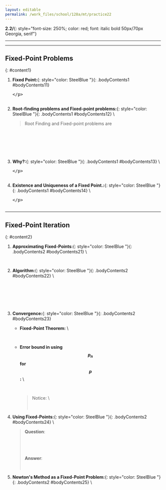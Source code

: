 ```yaml
---
layout: editable
permalink: /work_files/school/128a/mt/practice22
---
```


**2.2/**{: style="font-size: 250%; color: red; font: italic bold 50px/70px Georgia, serif"} 

____________________
***

## Fixed-Point Problems
{: #content1}

1. **Fixed Point:**{: style="color: SteelBlue  "}{: .bodyContents1 #bodyContents11} 
    <xmp>

    </xmp>

2. **Root-finding problems and Fixed-point problems:**{: style="color: SteelBlue  "}{: .bodyContents1 #bodyContents12} \\
    > Root Finding and Fixed-point problems are  
    <xmp>
    </xmp>
    <xmp>
    </xmp>

3. **Why?:**{: style="color: SteelBlue  "}{: .bodyContents1 #bodyContents13} \\
    <xmp>

    </xmp>

4. **Existence and Uniqueness of a Fixed Point.:**{: style="color: SteelBlue  "}{: .bodyContents1 #bodyContents14} \\
    <xmp>

    </xmp>

***

## Fixed-Point Iteration
{: #content2}

1. **Approximating Fixed-Points:**{: style="color: SteelBlue  "}{: .bodyContents2 #bodyContents21} \\
    <xmp>
    </xmp>
2. **Algorithm:**{: style="color: SteelBlue  "}{: .bodyContents2 #bodyContents22} \\
    <xmp>
    </xmp>       
    <xmp>
    </xmp>

3. **Convergence:**{: style="color: SteelBlue  "}{: .bodyContents2 #bodyContents23}
    * **Fixed-Point Theorem:** \\
        <xmp>
        </xmp>
    * **Error bound in using $$p_n$$ for $$p$$:** \\
        <xmp>
        </xmp>

        > Notice: \\
            <xmp>
            </xmp>
4. **Using Fixed-Points:**{: style="color: SteelBlue  "}{: .bodyContents2 #bodyContents24} \\
    > **Question**: $$ \ \ \ \ \ $$ 
        <xmp>
        </xmp>
    > **Answer**:     
        <xmp>
        </xmp>

5. **Newton's Method as a Fixed-Point Problem:**{: style="color: SteelBlue  "}{: .bodyContents2 #bodyContents25} \\
    <xmp>
    </xmp>
    <xmp>
    </xmp>